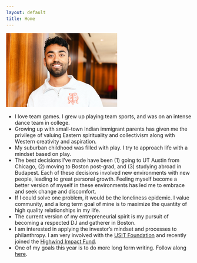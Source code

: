 ```yaml
---
layout: default
title: Home
---
```


<img src="/docs/assets/images/about.jpg" width="60%"> 
<br/>
<a href="https://www.linkedin.com/in/jai-gandhi/" style="color: inherit;" target="_blank"><i class="fa fa-linkedin"></i></a>
<a href="https://www.instagram.com/_jaigandhi/" style="color: inherit;" target="_blank"><i class="fa fa-instagram"></i></a>

* I love team games. I grew up playing team sports, and was on an intense dance team in college.
* Growing up with small-town Indian immigrant parents has given me the privilege of valuing Eastern spirituality and collectivism along with Western creativity and aspiration.
* My suburban childhood was filled with play. I try to approach life with a mindset based on play.
* The best decisions I’ve made have been (1) going to UT Austin from Chicago, (2) moving to Boston post-grad, and (3) studying abroad in Budapest. Each of these decisions involved new  environments with new people, leading to great personal growth. Feeling myself become a better version of myself in these environments has led me to embrace and seek change and discomfort.
* If I could solve one problem, it would be the loneliness epidemic. I value community, and a long term goal of mine is to maximize the quantity of high quality relationships in my life.
* The current version of my entrepreneurial spirit is my pursuit of becoming a respected DJ and gatherer in Boston.
* I am interested in applying the investor’s mindset and processes to philanthropy. I am very involved with the [USIT Foundation](https://www.usitfoundation.org/) and recently joined the [Highwind Impact Fund](https://highwindimpact.wordpress.com/).
* One of my goals this year is to do more long form writing. Follow along [here](https://jaigandhi.substack.com/).